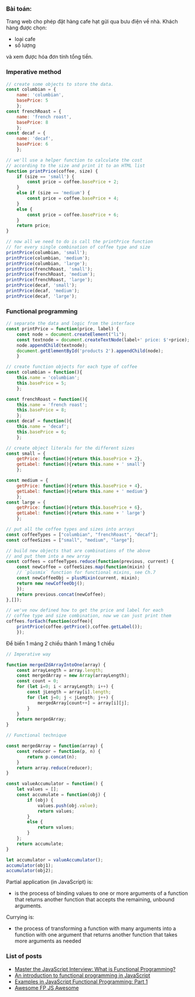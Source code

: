 ### Bài toán:

Trang web cho phép đặt hàng cafe hạt gửi qua bưu điện về nhà. Khách hàng được chọn:
- loại cafe
- số lượng 

và xem được hóa đơn tính tổng tiền.

### Imperative method


```js 
// create some objects to store the data.
const columbian = {
    name: 'columbian',
    basePrice: 5
    };
const frenchRoast = {
    name: 'french roast',
    basePrice: 8
    };
const decaf = {
    name: 'decaf',
    basePrice: 6
    };

// we'll use a helper function to calculate the cost
// according to the size and print it to an HTML list
function printPrice(coffee, size) {
    if (size == 'small') {
        const price = coffee.basePrice + 2;
    }
    else if (size == 'medium') {
        const price = coffee.basePrice + 4;
    }
    else {
        const price = coffee.basePrice + 6;
    }
    return price;
}

// now all we need to do is call the printPrice function
// for every single combination of coffee type and size
printPrice(columbian, 'small');
printPrice(columbian, 'medium');
printPrice(columbian, 'large');
printPrice(frenchRoast, 'small');
printPrice(frenchRoast, 'medium');
printPrice(frenchRoast, 'large');
printPrice(decaf, 'small');
printPrice(decaf, 'medium');
printPrice(decaf, 'large');

```

### Functional programming

```js
// separate the data and logic from the interface
const printPrice = function(price, label) {
    const node = document.createElement("li");
    const textnode = document.createTextNode(label+' price: $'+price);
    node.appendChild(textnode);
    document.getElementById('products 2').appendChild(node);
    }

// create function objects for each type of coffee
const columbian = function(){
    this.name = 'columbian';
    this.basePrice = 5;
    };

const frenchRoast = function(){
    this.name = 'french roast';
    this.basePrice = 8;
    };
const decaf = function(){
    this.name = 'decaf';
    this.basePrice = 6;
    };

// create object literals for the different sizes
const small = {
    getPrice: function(){return this.basePrice + 2},
    getLabel: function(){return this.name + ' small'}
    };

const medium = {
    getPrice: function(){return this.basePrice + 4},
    getLabel: function(){return this.name + ' medium'}
    };
const large = {
    getPrice: function(){return this.basePrice + 6},
    getLabel: function(){return this.name + ' large'}
    };

// put all the coffee types and sizes into arrays
const coffeeTypes = ["columbian", "frenchRoast", "decaf"];
const coffeeSizes = ["small", "medium", "large"];

// build new objects that are combinations of the above
// and put them into a new array
const coffees = coffeeTypes.reduce(function(previous, current) {
    const newCoffee = coffeeSizes.map(function(mixin) {
    // `plusmix` function for functional mixins, see Ch.7
    const newCoffeeObj = plusMixin(current, mixin);
    return new newCoffeeObj();
    });
    return previous.concat(newCoffee);
},[]);

// we've now defined how to get the price and label for each
// coffee type and size combination, now we can just print them
coffees.forEach(function(coffee){
    printPrice(coffee.getPrice(),coffee.getLabel());
    });
```



Để biến 1 mảng 2 chiều thành 1 mảng 1 chiều

```js
// Imperative way

function merged2dArrayIntoOne(array) {
    const arrayLength = array.length;
    const mergedArray = new Array(arrayLength);
    const count = 0;
    for (let i=0; i < arrayLength; i++) {
        const jLength = array[i].length;
        for (let j=0; j < jLength; j++) {
            mergedArray[count++] = array[i][j];
        }
    }
    return mergedArray;
}

// Functional technique

const mergedArray = function(array) {
    const reducer = function(p, n) {
        return p.concat(n);
    }
    return array.reduce(reducer);
}
```
```js 
const valueAccumulator = function() {
    let values = [];
    const accumulate = function(obj) {
        if (obj) {
            values.push(obj.value);
            return values;
        } 
        else {
            return values;
        }
    };
    return accumulate;
}

let accumulator = valueAccumulator();
accumulator(obj1);
accumulator(obj2);

```
Partial application (in JavaScript) is:
-  is the process of binding values to one or more arguments of a function that returns another function that accepts the remaining, unbound arguments. 

Currying is:
-  the process of transforming a function with many arguments into a function with one argument that returns another function that takes more arguments as needed

### List of posts

- [Master the JavaScript Interview: What is Functional Programming?](https://medium.com/javascript-scene/master-the-javascript-interview-what-is-functional-programming-7f218c68b3a0)
- [An introduction to functional programming in JavaScript](https://opensource.com/article/17/6/functional-javascript)
- [Examples in JavaScript Functional Programming: Part 1](https://codeburst.io/examples-in-javascript-functional-programming-part-1-c9e2df8a411a)
- [Awesome FP JS Awesome](https://github.com/stoeffel/awesome-fp-js)
